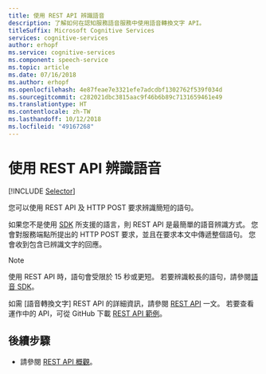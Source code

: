 ```yaml
---
title: 使用 REST API 辨識語音
description: 了解如何在認知服務語音服務中使用語音轉換文字 API。
titleSuffix: Microsoft Cognitive Services
services: cognitive-services
author: erhopf
ms.service: cognitive-services
ms.component: speech-service
ms.topic: article
ms.date: 07/16/2018
ms.author: erhopf
ms.openlocfilehash: 4e87feae7e3321efe7adcdbf1302762f539f034d
ms.sourcegitcommit: c282021dbc3815aac9f46b6b89c7131659461e49
ms.translationtype: HT
ms.contentlocale: zh-TW
ms.lasthandoff: 10/12/2018
ms.locfileid: "49167268"
---
```

# <a name="recognize-speech-by-using-the-rest-api"></a>使用 REST API 辨識語音

[!INCLUDE [Selector](../../../includes/cognitive-services-speech-service-how-to-recognize-speech-selector.md)]

您可以使用 REST API 及 HTTP POST 要求辨識簡短的語句。

如果您不是使用 [SDK](speech-sdk.md) 所支援的語言，則 REST API 是最簡單的語音辨識方式。 您會對服務端點所提出的 HTTP POST 要求，並且在要求本文中傳遞整個語句。 您會收到包含已辨識文字的回應。

> [!NOTE]
> 使用 REST API 時，語句會受限於 15 秒或更短。
> 若要辨識較長的語句，請參閱[語音 SDK](how-to-recognize-speech-csharp.md)。

如需 [語音轉換文字] REST API 的詳細資訊，請參閱 [REST API](rest-apis.md#speech-to-text) 一文。 若要查看運作中的 API，可從 GitHub 下載 [REST API 範例](https://github.com/Azure-Samples/SpeechToText-REST)。

## <a name="next-steps"></a>後續步驟

- 請參閱 [REST API 概觀](rest-apis.md)。
